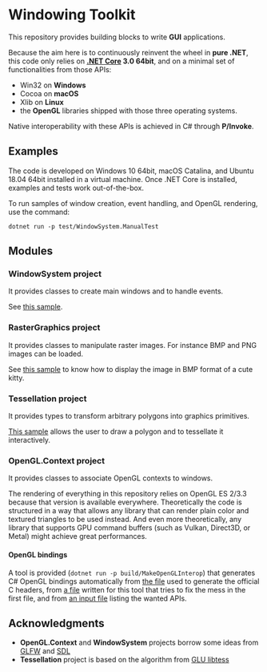 # Windowing Toolkit

This repository provides building blocks to write __GUI__ applications.

Because the aim here is to continuously reinvent the wheel in __pure .NET__, this code only relies on __[.NET Core](https://dotnet.microsoft.com/download) 3.0 64bit__, and on a minimal set of functionalities from those APIs:
* Win32 on __Windows__
* Cocoa on __macOS__
* Xlib on __Linux__
* the __OpenGL__ libraries shipped with those three operating systems.

Native interoperability with these APIs is achieved in C# through __P/Invoke__.

## Examples

The code is developed on Windows 10 64bit, macOS Catalina, and Ubuntu 18.04 64bit installed in a virtual machine.
Once .NET Core is installed, examples and tests work out-of-the-box.

To run samples of window creation, event handling, and OpenGL rendering, use the command:
```
dotnet run -p test/WindowSystem.ManualTest
```

## Modules

### WindowSystem project

It provides classes to create main windows and to handle events.

See [this sample](test/WindowSystem.ManualTest/WindowsLauncher.cs).

### RasterGraphics project

It provides classes to manipulate raster images. For instance BMP and PNG images can be loaded.

See [this sample](test/WindowSystem.ManualTest/DrawTextureLauncher.cs) to know how to display the image
in BMP format of a cute kitty.

### Tessellation project

It provides types to transform arbitrary polygons into graphics primitives.

[This sample](test/WindowSystem.ManualTest/TessellationLauncher.cs) allows the user to draw a polygon and
to tessellate it interactively.

### OpenGL.Context project

It provides classes to associate OpenGL contexts to windows.

The rendering of everything in this repository relies on OpenGL ES 2/3.3 because that version is available everywhere.
Theoretically the code is structured in a way that allows any library that can render plain color and
textured triangles to be used instead. And even more theoretically, any library that supports GPU command buffers
(such as Vulkan, Direct3D, or Metal) might achieve great performances.

#### OpenGL bindings

A tool is provided (`dotnet run -p build/MakeOpenGLInterop`) that generates C# OpenGL bindings automatically from
[the file](build/MakeOpenGLInterop/gl.xml) used to generate the official C headers, from
[a file](build/MakeOpenGLInterop/gl_override.xml) written for this tool that tries to fix the mess in the first file,
and from [an input file](test/WindowSystem.ManualTest/glinterop.xml) listing the wanted APIs.

## Acknowledgments

* **OpenGL.Context** and **WindowSystem** projects borrow some ideas from [GLFW](https://github.com/glfw/glfw) and [SDL](https://www.libsdl.org/)
* **Tessellation** project is based on the algorithm from [GLU libtess](https://gitlab.freedesktop.org/mesa/glu/tree/master/src/libtess)
